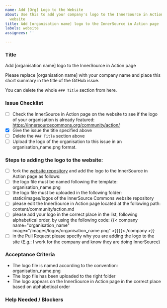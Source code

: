 ```yaml
---
name: Add [Org] Logo to the Website
about: Use this to add your company's logo to the InnerSource in Action page on the
  website
title: Add [organisation name] logo to the InnerSource in Action page
labels: website
assignees: ''

---
```


<!--
README:
The template below provides the format for how to create an issue around adding a new logo to the website. 

Please ensure to carry out the 3 steps outlined in the '### Issue Checklist'. 

You do not need to change anything else in the following 2 sections (### Steps to adding the logo to the website and ### Acceptance criteria).

If you are familiar with GitHub and are confident in performing the steps below, please assign the issue to yourself and carry out the work. 
Alternatively, you can complete the help needed section at the bottom and just create the issue. 
Someone else will pick it up and add the logo to the website.

-->

### Title

Add [organisation name] logo to the InnerSource in Action page

Please replace [organisation name] with your company name and place this short summary in the title of the GitHub issue.

You can delete the whole `### Title` section from here.

### Issue Checklist 

- [ ] Check the InnerSource in Action page on the website to see if the logo of your organisation is already featured: https://innersourcecommons.org/community/action/
- [x] Give the issue the title specified above
- [ ] Delete the `### Title` section above
- [ ] Upload the logo of the organisation to this issue in an organisation_name.png format.

### Steps to adding the logo to the website:

- [ ] fork the [website repository](https://github.com/InnerSourceCommons/innersourcecommons.org) and add the logo to the InnerSource in Action page as follows:
- [ ] the logo file must be named following the template: organisation_name.png
- [ ] the logo file must be uploaded in the following folder: static/images/logos of the InnerSource Commons website repository
- [ ] please edit the InnerSource in Action page located at the following path: content/community/action.md
- [ ] please add your logo in the correct place in the list, following alphabetical order, by using the following code:
{{< company name="organisation_name" image="/images/logos/organisation_name.png" >}}{{< /company >}}
- [ ] in the Pull Request please specify why you are adding the logo to the site (E.g.: I work for the company and know they are doing InnerSource)
### Acceptance Criteria

- The logo file is named according to the convention: organisation_name.png
- The logo file has been uploaded to the right folder
- The logo appears on the InnerSource in Action page in the correct place based on alphabetical order

### Help Needed / Blockers
